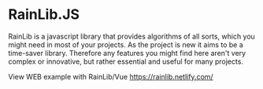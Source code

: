 # RainLib.JS

RainLib is a javascript library that provides algorithms of all sorts, which you might need in most of your projects. As the project is new it aims to be a time-saver library. Therefore any features you might find here aren't very complex or innovative, but rather essential and useful for many projects.


View WEB example with RainLib/Vue https://rainlib.netlify.com/
